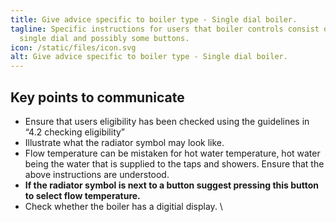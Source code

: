 ```yaml
---
title: Give advice specific to boiler type - Single dial boiler.
tagline: Specific instructions for users that boiler controls consist of a
  single dial and possibly some buttons.
icon: /static/files/icon.svg
alt: Give advice specific to boiler type - Single dial boiler.
---
```

## **Key points to communicate**

* Ensure that users eligibility has been checked using the guidelines in “4.2 checking eligibility” 
* Illustrate what the radiator symbol may look like.
* Flow temperature can be mistaken for hot water temperature, hot water being the water that is supplied to the taps and showers. Ensure that the above instructions are understood.
* **If the radiator symbol is next to a button suggest pressing this button to select flow temperature.**
* Check whether the boiler has a digitial display. \